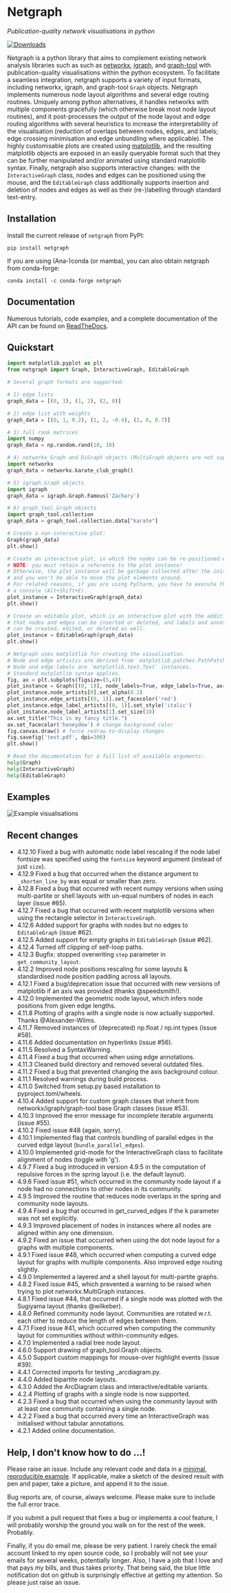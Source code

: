 # Netgraph

*Publication-quality network visualisations in python*

[![Downloads](https://pepy.tech/badge/netgraph)](https://pepy.tech/project/netgraph)

Netgraph is a python library that aims to complement existing network analysis libraries such as such as [networkx](https://networkx.org/), [igraph](https://igraph.org/), and [graph-tool](https://graph-tool.skewed.de/) with publication-quality visualisations within the python ecosystem. To facilitate a seamless integration, netgraph supports a variety of input formats, including networkx, igraph, and graph-tool `Graph` objects. Netgraph implements numerous node layout algorithms and several edge routing routines. Uniquely among python alternatives, it handles networks with multiple components gracefully (which otherwise break most node layout routines), and it post-processes the output of the node layout and edge routing algorithms with several heuristics to increase the interpretability of the visualisation (reduction of overlaps between nodes, edges, and labels; edge crossing minimisation and edge unbundling where applicable). The highly customisable plots are created using [matplotlib](https://matplotlib.org/), and the resulting matplotlib objects are exposed in an easily queryable format such that they can be further manipulated and/or animated using standard matplotlib syntax. Finally, netgraph also supports interactive changes: with the `InteractiveGraph` class, nodes and edges can be positioned using the mouse, and the `EditableGraph` class additionally supports insertion and deletion of nodes and edges as well as their (re-)labelling through standard text-entry.

## Installation

Install the current release of `netgraph` from PyPI:

``` shell
pip install netgraph
```

If you are using (Ana-)conda (or mamba), you can also obtain netgraph from conda-forge:

``` shell
conda install -c conda-forge netgraph
```

## Documentation

Numerous tutorials, code examples, and a complete documentation of the API can be found on [ReadTheDocs](https://netgraph.readthedocs.io/en/latest/index.html).


## Quickstart

``` python
import matplotlib.pyplot as plt
from netgraph import Graph, InteractiveGraph, EditableGraph

# Several graph formats are supported:

# 1) edge lists
graph_data = [(0, 1), (1, 2), (2, 0)]

# 2) edge list with weights
graph_data = [(0, 1, 0.2), (1, 2, -0.4), (2, 0, 0.7)]

# 3) full rank matrices
import numpy
graph_data = np.random.rand(10, 10)

# 4) networkx Graph and DiGraph objects (MultiGraph objects are not supported, yet)
import networkx
graph_data = networkx.karate_club_graph()

# 5) igraph.Graph objects
import igraph
graph_data = igraph.Graph.Famous('Zachary')

# 6) graph_tool.Graph objects
import graph_tool.collection
graph_data = graph_tool.collection.data["karate"]

# Create a non-interactive plot:
Graph(graph_data)
plt.show()

# Create an interactive plot, in which the nodes can be re-positioned with the mouse.
# NOTE: you must retain a reference to the plot instance!
# Otherwise, the plot instance will be garbage collected after the initial draw
# and you won't be able to move the plot elements around.
# For related reasons, if you are using PyCharm, you have to execute the code in
# a console (Alt+Shift+E).
plot_instance = InteractiveGraph(graph_data)
plt.show()

# Create an editable plot, which is an interactive plot with the additions
# that nodes and edges can be inserted or deleted, and labels and annotations
# can be created, edited, or deleted as well.
plot_instance = EditableGraph(graph_data)
plt.show()

# Netgraph uses matplotlib for creating the visualisation.
# Node and edge artistis are derived from `matplotlib.patches.PathPatch`.
# Node and edge labels are `matplotlib.text.Text` instances.
# Standard matplotlib syntax applies.
fig, ax = plt.subplots(figsize=(5,4))
plot_instance = Graph([(0, 1)], node_labels=True, edge_labels=True, ax=ax)
plot_instance.node_artists[0].set_alpha(0.2)
plot_instance.edge_artists[(0, 1)].set_facecolor('red')
plot_instance.edge_label_artists[(0, 1)].set_style('italic')
plot_instance.node_label_artists[1].set_size(10)
ax.set_title("This is my fancy title.")
ax.set_facecolor('honeydew') # change background color
fig.canvas.draw() # force redraw to display changes
fig.savefig('test.pdf', dpi=300)
plt.show()

# Read the documentation for a full list of available arguments:
help(Graph)
help(InteractiveGraph)
help(EditableGraph)
```


## Examples


![Example visualisations](./figures/gallery_portrait.png)


## Recent changes

- 4.12.10 Fixed a bug with automatic node label rescaling if the node label fontsize was specified using the `fontsize` keyword argument (instead of just `size`).
- 4.12.9 Fixed a bug that occurred when the distance argument to `_shorten_line_by` was equal or smaller than zero.
- 4.12.8 Fixed a bug that occurred with recent numpy versions when using multi-partite or shell layouts with un-equal numbers of nodes in each layer (issue #65).
- 4.12.7 Fixed a bug that occurred with recent matplotlib versions when using the rectangle selector in `InteractiveGraph`.
- 4.12.6 Added support for graphs with nodes but no edges to `EditableGraph` (issue #62).
- 4.12.5 Added support for empty graphs in `EditableGraph` (issue #62).
- 4.12.4 Turned off clipping of self-loop paths.
- 4.12.3 Bugfix: stopped overwriting `step` parameter in `get_community_layout`.
- 4.12.2 Improved node positions rescaling for some layouts & standardised node position padding across all layouts.
- 4.12.1 Fixed a bug/deprecation issue that occurred with new versions of matplotlib if an axis was provided (thanks @speedsmith!).
- 4.12.0 Implemented the geometric node layout, which infers node positions from given edge lengths.
- 4.11.8 Plotting of graphs with a single node is now actually supported. Thanks @Alexander-Wilms.
- 4.11.7 Removed instances of (deprecated) np.float / np.int types (issue #58).
- 4.11.6 Added documentation on hyperlinks (issue #56).
- 4.11.5 Resolved a SyntaxWarning.
- 4.11.4 Fixed a bug that occurred when using edge annotations.
- 4.11.3 Cleaned build directory and removed several outdated files.
- 4.11.2 Fixed a bug that prevented changing the axis background colour.
- 4.11.1 Resolved warnings during build process.
- 4.11.0 Switched from setup.py based installation to pyproject.toml/wheels.
- 4.10.4 Added support for custom graph classes that inherit from networkx/igraph/graph-tool base Graph classes (issue #53).
- 4.10.3 Improved the error message for incomplete iterable arguments (issue #55).
- 4.10.2 Fixed issue #48 (again, sorry).
- 4.10.1 Implemented flag that controls bundling of parallel edges in the curved edge layout (`bundle_parallel_edges`).
- 4.10.0 Implemented grid-mode for the InteractiveGraph class to facilitate alignment of nodes (toggle with 'g').
- 4.9.7 Fixed a bug introduced in version 4.9.5 in the computation of repulsive forces in the spring layout (i.e. the default layout).
- 4.9.6 Fixed issue #51, which occurred in the community node layout if a node had no connections to other nodes in its community.
- 4.9.5 Improved the routine that reduces node overlaps in the spring and community node layouts.
- 4.9.4 Fixed a bug that occurred in get_curved_edges if the k parameter was not set explicitly.
- 4.9.3 Improved placement of nodes in instances where all nodes are aligned within any one dimension.
- 4.9.2 Fixed an issue that occurred when using the dot node layout for a graphs with multiple components.
- 4.9.1 Fixed issue #48, which occurred when computing a curved edge layout for graphs with multiple components. Also improved edge routing slightly.
- 4.9.0 Implemented a layered and a shell layout for multi-partite graphs.
- 4.8.2 Fixed issue #45, which prevented a warning to be raised when trying to plot networkx.MultiGraph instances.
- 4.8.1 Fixed issue #44, that occurred if a single node was plotted with the Sugiyama layout (thanks @wilkeber).
- 4.8.0 Refined community node layout. Communities are rotated w.r.t. each other to reduce the length of edges between them.
- 4.7.1 Fixed issue #41, which occurred when computing the community layout for communities without within-community edges.
- 4.7.0 Implemented a radial tree node layout.
- 4.6.0 Support drawing of graph_tool.Graph objects.
- 4.5.0 Support custom mappings for mouse-over highlight events (issue #39).
- 4.4.1 Corrected imports for testing _arcdiagram.py.
- 4.4.0 Added bipartite node layouts.
- 4.3.0 Added the ArcDiagram class and interactive/editable variants.
- 4.2.4 Plotting of graphs with a single node is now supported.
- 4.2.3 Fixed a bug that occurred when using the community layout with at least one community containing a single node.
- 4.2.2 Fixed a bug that occurred every time an InteractiveGraph was initialised without tabular annotations.
- 4.2.1 Added online documentation.

## Help, I don't know how to do ...!

Please raise an issue. Include any relevant code and data in a
[minimal, reproducible
example](https://stackoverflow.com/help/minimal-reproducible-example).
If applicable, make a sketch of the desired result with pen and paper,
take a picture, and append it to the issue.

Bug reports are, of course, always welcome. Please make sure to
include the full error trace.

If you submit a pull request that fixes a bug or implements a
cool feature, I will probably worship the ground you walk on for the
rest of the week. Probably.

Finally, if you do email me, please be very patient. I rarely check
the email account linked to my open source code, so I probably will
not see your emails for several weeks, potentially longer. Also, I have a
job that I love and that pays my bills, and thus takes priority. That
being said, the blue little notification dot on github is surprisingly
effective at getting my attention. So please just raise an issue.
